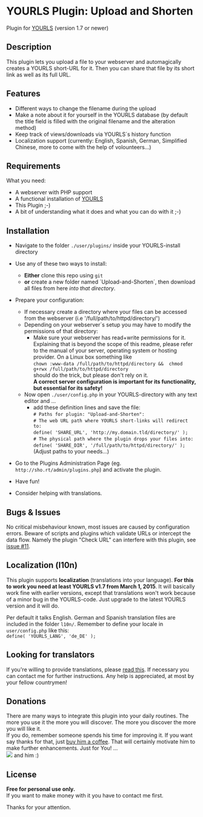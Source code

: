YOURLS Plugin: Upload and Shorten
=================================

Plugin for [YOURLS](http://yourls.org) (version 1.7 or newer)

Description
-----------
This plugin lets you upload a file to your webserver and automagically creates a YOURLS short-URL for it. Then you can share that file by its short link as well as its full URL.

Features
--------
  * Different ways to change the filename during the upload
  * Make a note about it for yourself in the YOURLS database (by default the title field is filled with the original filename and the alteration method)
  * Keep track of views/downloads via YOURLS´s history function
  * Localization support (currently: English, Spanish, German, Simplified Chinese, more to come with the help of volounteers...)

Requirements
------------
What you need:

  * A webserver with PHP support
  * A functional installation of [YOURLS](http://yourls.org)
  * This Plugin ;-)
  * A bit of understanding what it does and what you can do with it ;-)

Installation
------------

  * Navigate to the folder `./user/plugins/` inside your YOURLS-install directory

  * Use any of these two ways to install:
    - **Either** clone this repo using `git`
    - **or** create a new folder named ´Upload-and-Shorten´, then download all files from here *into that directory*. 

  * Prepare your configuration:
    * If necessary create a directory where your files can be accessed from the webserver (i.e '/full/path/to/httpd/directory/')
    * Depending on your webserver´s setup you may have to modify the permissions of that directory:  
      - Make sure your webserver has read+write permissions for it. Explaining that is beyond the scope of this readme, please refer to the manual of your server, operating system or hosting provider. On a Linux box something like  
       `chown :www-data /full/path/to/httpd/directory &&  chmod g+rwx /full/path/to/httpd/directory`  
       should do the trick, but please don't rely on it.  
       **A correct server configuration is important for its functionality, but essential for its safety!**
    * Now open `./user/config.php` in your YOURLS-directory with any text editor and ...
      - add these definition lines and save the file:  
       `# Paths for plugin: "Upload-and-Shorten":`  
       `# The web URL path where YOURLS short-links will redirect to:`  
       `define( 'SHARE_URL', 'http://my.domain.tld/directory/' );`  
       `# The physical path where the plugin drops your files into:`  
       `define( 'SHARE_DIR', '/full/path/to/httpd/directory/' );` 
       (Adjust paths to your needs...)

  * Go to the Plugins Administration Page (eg. `http://sho.rt/admin/plugins.php`) and activate the plugin.

  * Have fun!

  * Consider helping with translations.

Bugs & Issues
-------------
No critical misbehaviour known, most issues are caused by configuration errors.
Beware of scripts and plugins which validate URLs or intercept the data flow. Namely the plugin "Check URL" can interfere with this plugin, see [issue #11](https://github.com/fredl99/YOURLS-Upload-and-Shorten/issues/11).

Localization (l10n)
--------------------
This plugin supports **localization** (translations into your language). 
**For this to work you need at least YOURLS v1.7 from March 1, 2015**. It will basically work fine with earlier versions, except that translations won't work because of a minor bug in the YOURLS-code. Just upgrade to the latest YOURLS version and it will do. 

Per default it talks English. German and Spanish translation files are included in the folder `l10n/`. Remember to define your locale in `user/config.php` like this:  
`define( 'YOURLS_LANG', 'de_DE' );`  

Looking for translators
-----------------------
If you're willing to provide translations, please [read this](http://blog.yourls.org/2013/02/workshop-how-to-create-your-own-translation-file-for-yourls/). If necessary you can contact me for further instructions. Any help is  appreciated, at most by your fellow countrymen!

Donations
---------
There are many ways to integrate this plugin into your daily routines. The more you use it the more you will discover. The more you discover the more you will like it.  
If you do, remember someone spends his time for improving it. If you want say thanks for that, just [buy him a coffee](https://www.paypal.com/cgi-bin/webscr?cmd=_s-xclick&hosted_button_id=H5B9UKVYP88X4). That will certainly motivate him to make further enhancements. Just for You! ...  
![](http://members.aon.at/localhost/uf.de/smiley_bier.gif) and him :)

License
-------
**Free for personal use only.**  
If you want to make money with it you have to contact me first.  

Thanks for your attention.

